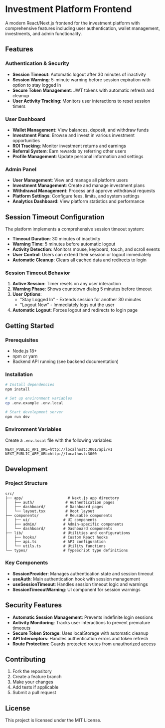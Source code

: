 # Investment Platform Frontend

A modern React/Next.js frontend for the investment platform with comprehensive features including user authentication, wallet management, investments, and admin functionality.

## Features

### Authentication & Security
- **Session Timeout**: Automatic logout after 30 minutes of inactivity
- **Session Warning**: 5-minute warning before session expiration with option to stay logged in
- **Secure Token Management**: JWT tokens with automatic refresh and cleanup
- **User Activity Tracking**: Monitors user interactions to reset session timers

### User Dashboard
- **Wallet Management**: View balances, deposit, and withdraw funds
- **Investment Plans**: Browse and invest in various investment opportunities
- **ROI Tracking**: Monitor investment returns and earnings
- **Referral System**: Earn rewards by referring other users
- **Profile Management**: Update personal information and settings

### Admin Panel
- **User Management**: View and manage all platform users
- **Investment Management**: Create and manage investment plans
- **Withdrawal Management**: Process and approve withdrawal requests
- **Platform Settings**: Configure fees, limits, and system settings
- **Analytics Dashboard**: View platform statistics and performance

## Session Timeout Configuration

The platform implements a comprehensive session timeout system:

- **Timeout Duration**: 30 minutes of inactivity
- **Warning Time**: 5 minutes before automatic logout
- **Activity Detection**: Monitors mouse, keyboard, touch, and scroll events
- **User Control**: Users can extend their session or logout immediately
- **Automatic Cleanup**: Clears all cached data and redirects to login

### Session Timeout Behavior

1. **Active Session**: Timer resets on any user interaction
2. **Warning Phase**: Shows countdown dialog 5 minutes before timeout
3. **User Options**: 
   - "Stay Logged In" - Extends session for another 30 minutes
   - "Logout Now" - Immediately logs out the user
4. **Automatic Logout**: Forces logout and redirects to login page

## Getting Started

### Prerequisites
- Node.js 18+ 
- npm or yarn
- Backend API running (see backend documentation)

### Installation

```bash
# Install dependencies
npm install

# Set up environment variables
cp .env.example .env.local

# Start development server
npm run dev
```

### Environment Variables

Create a `.env.local` file with the following variables:

```env
NEXT_PUBLIC_API_URL=http://localhost:3001/api/v1
NEXT_PUBLIC_APP_URL=http://localhost:3000
```

## Development

### Project Structure

```
src/
├── app/                    # Next.js app directory
│   ├── auth/              # Authentication pages
│   ├── dashboard/         # Dashboard pages
│   └── layout.tsx         # Root layout
├── components/            # Reusable components
│   ├── ui/               # UI components
│   ├── admin/            # Admin-specific components
│   └── dashboard/        # Dashboard components
├── lib/                  # Utilities and configurations
│   ├── hooks/            # Custom React hooks
│   ├── api.ts            # API configuration
│   └── utils.ts          # Utility functions
└── types/                # TypeScript type definitions
```

### Key Components

- **SessionProvider**: Manages authentication state and session timeout
- **useAuth**: Main authentication hook with session management
- **useSessionTimeout**: Handles session timeout logic and warnings
- **SessionTimeoutWarning**: UI component for session warnings

## Security Features

- **Automatic Session Management**: Prevents indefinite login sessions
- **Activity Monitoring**: Tracks user interactions to prevent premature timeouts
- **Secure Token Storage**: Uses localStorage with automatic cleanup
- **API Interceptors**: Handles authentication errors and token refresh
- **Route Protection**: Guards protected routes from unauthorized access

## Contributing

1. Fork the repository
2. Create a feature branch
3. Make your changes
4. Add tests if applicable
5. Submit a pull request

## License

This project is licensed under the MIT License. 